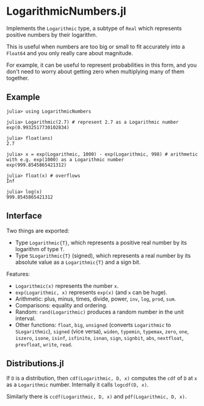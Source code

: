 # LogarithmicNumbers.jl

Implements the `Logarithmic` type, a subtype of `Real` which represents positive numbers by their logarithm.

This is useful when numbers are too big or small to fit accurately into a `Float64` and you only really care about magnitude.

For example, it can be useful to represent probabilities in this form, and you don't need to worry about getting zero when multiplying many of them together.

## Example
```
julia> using LogarithmicNumbers

julia> Logarithmic(2.7) # represent 2.7 as a Logarithmic number
exp(0.9932517730102834)

julia> float(ans)
2.7

julia> x = exp(Logarithmic, 1000) - exp(Logarithmic, 998) # arithmetic with e.g. exp(1000) as a Logarithmic number
exp(999.8545865421312)

julia> float(x) # overflows
Inf

julia> log(x)
999.8545865421312
```

## Interface

Two things are exported:
* Type `Logarithmic{T}`, which represents a positive real number by its logarithm of type `T`.
* Type `SLogarithmic{T}` (signed), which represents a real number by its absolute value as a `Logarithmic{T}` and a sign bit.

Features:
* `Logarithmic(x)` represents the number `x`.
* `exp(Logarithmic, x)` represents `exp(x)` (and `x` can be huge).
* Arithmetic: plus, minus, times, divide, power, `inv`, `log`, `prod`, `sum`.
* Comparisons: equality and ordering.
* Random: `rand(Logarithmic)` produces a random number in the unit interval.
* Other functions: `float`, `big`, `unsigned` (converts `Logarithmic` to `SLogarithmic`), `signed` (vice versa), `widen`, `typemin`, `typemax`, `zero`, `one`, `iszero`, `isone`, `isinf`, `isfinite`, `isnan`, `sign`, `signbit`, `abs`, `nextfloat`, `prevfloat`, `write`, `read`.

## Distributions.jl

If `D` is a distribution, then `cdf(Logarithmic, D, x)` computes the `cdf` of `D` at `x` as a `Logarithmic` number. Internally it calls `logcdf(D, x)`.

Similarly there is `ccdf(Logarithmic, D, x)` and `pdf(Logarithmic, D, x)`.
